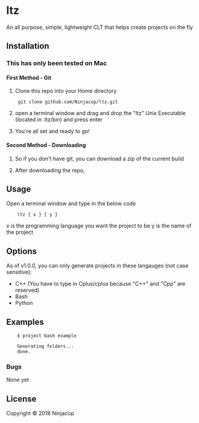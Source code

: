 # ltz

An all purpose, simple, lightweight CLT that helps create projects on the fly
    
## Installation

### This has only been tested on Mac 

#### First Method - Git
1. Clone this repo into your Home directory

        git clone github.com/Ninjacop/ltz.git

2. open a terminal window and drag and drop the "ltz" Unix Executable (located in .ltz/bin) and press enter

3. You're all set and ready to go!


#### Second Method - Downloading
1. So if you don't have git, you can download a zip of the current build

2. After downloading the repo,
  
## Usage
    
Open a terminal window and type in the below code

        ltz { x } { y }

x is the programming language you want the project to be 
y is the name of the project 
    
## Options
    
As of v1.0.0, you can only generate projects in these langauges (not case sensitive):

- C++ (You have to type in Cplus/cplus because "C++" and "Cpp" are reserved)
- Bash 
- Python
      
## Examples  
      
        $ project bash example

        Generating folders...
        done.
      
### Bugs  
      
None yet  
      
## License  
      
Copyright © 2018 Ninjacop
